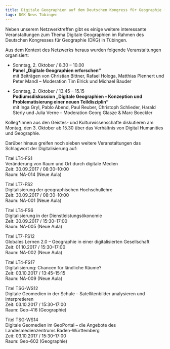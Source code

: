 ```yaml
---
title: Digitale Geographien auf dem Deutschen Kongress für Geographie (DKG)
tags: DGK News Tübingen
---
```


Neben unserem Netzwerktreffen gibt es einige weitere interessante Veranstaltungen zum Thema Digitale Geographien im Rahmen des Deutschen Kongresses für Geographie (DKG) in Tübingen.

Aus dem Kontext des Netzwerks heraus wurden folgende Veranstaltungen organisiert:

* Sonntag, 2. Oktober / 8.30 – 10.00  
**Panel „Digitale Geographien erforschen“**  
mit Beiträgen von Christian Bittner, Rafael Hologa, Matthias Plennert und Peter Mandl – Moderation Tim Elrick und Michael Bauder

* Sonntag, 2. Oktober / 13.45 – 15.15  
**Podiumsdiskussion „Digitale Geographien – Konzeption und Problematisierung einer neuen Teildisziplin“**  
mit Inga Gryl, Pablo Abend, Paul Reuber, Christoph Schlieder, Harald Sterly und Julia Verne – Moderation 
Georg Glasze & Marc Boeckler

Kolleg\*innen aus den Geistes- und Kulturwissenschafte diskutieren am Montag, den 3. Oktober ab 15.30 über das Verhältnis von Digital Humanities und Geographie.

Darüber hinaus greifen noch sieben weitere Veranstaltungen das Schlagwort der Digitalisierung auf:

Titel 	LT4-FS1  
Veränderung von Raum und Ort durch digitale Medien  
Zeit: 	30.09.2017 / 08:30–10:00  
Raum: 	NA-014 (Neue Aula)

Titel 	LT7-FS2  
Digitalisierung der geographischen Hochschullehre  
Zeit: 	30.09.2017 / 08:30–10:00  
Raum: 	NA-001 (Neue Aula)

Titel 	LT4-FS6  
Digitalisierung in der Dienstleistungsökonomie  
Zeit: 	30.09.2017 / 15:30–17:00  
Raum: 	NA-005 (Neue Aula)
  
Titel 	LT7-FS12  
Globales Lernen 2.0 – Geographie in einer digitalisierten Gesellschaft  
Zeit: 	01.10.2017 / 15:30–17:00  
Raum: 	NA-002 (Neue Aula)

Titel 	LT4-FS17  
Digitalisierung: Chancen für ländliche Räume?  
Zeit: 	03.10.2017 / 13:45–15:15  
Raum: 	NA-009 (Neue Aula)

Titel 	TSG-WS12  
Digitale Geomedien in der Schule – Satellitenbilder analysieren und interpretieren  
Zeit: 	03.10.2017 / 15:30–17:00  
Raum: 	Geo-416 (Geographie)

Titel 	TSG-WS14  
Digitale Geomedien im GeoPortal – die Angebote des Landesmedienzentrums Baden-Württemberg  
Zeit: 	03.10.2017 / 15:30–17:00  
Raum: 	Geo-602 (Geographie)

